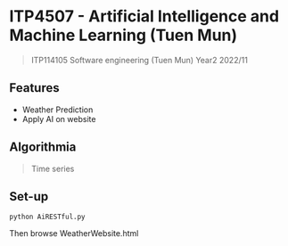 # ITP4507 - Artificial Intelligence and Machine Learning (Tuen Mun)

> ITP114105 Software engineering (Tuen Mun) Year2 2022/11

## Features
- Weather Prediction
- Apply AI on website

## Algorithmia
> Time series

## Set-up
```
python AiRESTful.py
```
Then browse WeatherWebsite.html
